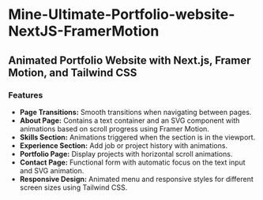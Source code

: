 # Mine-Ultimate-Portfolio-website-NextJS-FramerMotion

## Animated Portfolio Website with Next.js, Framer Motion, and Tailwind CSS

### Features

- **Page Transitions:** Smooth transitions when navigating between pages.
- **About Page:** Contains a text container and an SVG component with animations based on scroll progress using Framer Motion.
- **Skills Section:** Animations triggered when the section is in the viewport.
- **Experience Section:** Add job or project history with animations.
- **Portfolio Page:** Display projects with horizontal scroll animations.
- **Contact Page:** Functional form with automatic focus on the text input and SVG animation.
- **Responsive Design:** Animated menu and responsive styles for different screen sizes using Tailwind CSS.

